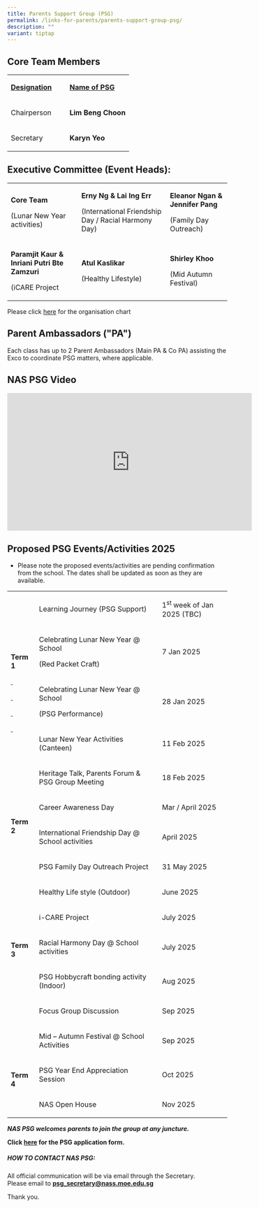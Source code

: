 ```yaml
---
title: Parents Support Group (PSG)
permalink: /links-for-parents/parents-support-group-psg/
description: ""
variant: tiptap
---
```

<h2>Core Team Members</h2>
<table style="minWidth: 50px">
<colgroup>
<col>
<col>
</colgroup>
<tbody>
<tr>
<td rowspan="1" colspan="1">
<p><strong><u>Designation</u></strong>
</p>
</td>
<td rowspan="1" colspan="1">
<p><strong><u>Name of PSG</u></strong>
</p>
</td>
</tr>
<tr>
<td rowspan="1" colspan="1">
<p>Chairperson&nbsp;&nbsp;&nbsp;&nbsp;&nbsp;&nbsp;</p>
</td>
<td rowspan="1" colspan="1">
<p><strong>Lim Beng Choon</strong>
</p>
</td>
</tr>
<tr>
<td rowspan="1" colspan="1">
<p>Secretary</p>
</td>
<td rowspan="1" colspan="1">
<p><strong>Karyn Yeo</strong>
</p>
</td>
</tr>
</tbody>
</table>
<h2>Executive Committee (Event Heads):</h2>
<table style="minWidth: 75px">
<colgroup>
<col>
<col>
<col>
</colgroup>
<tbody>
<tr>
<td rowspan="1" colspan="1">
<p><strong>Core Team</strong>
</p>
<p>(Lunar New Year activities)</p>
</td>
<td rowspan="1" colspan="1">
<p><strong>Erny Ng &amp; Lai Ing Err</strong>
</p>
<p>(International Friendship Day / Racial Harmony Day)</p>
</td>
<td rowspan="1" colspan="1">
<p><strong>Eleanor Ngan &amp; Jennifer Pang</strong>
</p>
<p>(Family Day Outreach)</p>
</td>
</tr>
<tr>
<td rowspan="1" colspan="1">
<p><strong>Paramjit Kaur &amp; Inriani Putri Bte Zamzuri</strong>
</p>
<p>(iCARE Project</p>
</td>
<td rowspan="1" colspan="1">
<p><strong>Atul Kaslikar</strong>
</p>
<p>(Healthy Lifestyle)</p>
</td>
<td rowspan="1" colspan="1">
<p><strong>Shirley Khoo</strong>
</p>
<p>(Mid Autumn Festival)</p>
</td>
</tr>
</tbody>
</table>
<p>Please click <a href="/files/PSG_organisation_chart_2024_with_photo.pdf" rel="noopener noreferrer nofollow" target="_blank">here</a> for
the organisation chart</p>
<h2>Parent Ambassadors ("PA")</h2>
<p>Each class has up to 2 Parent Ambassadors (Main PA &amp; Co PA) assisting
the Exco to coordinate PSG matters, where applicable.</p>
<h2>NAS PSG Video</h2>
<div class="iframe-wrapper">
<iframe height="315" width="560" allowfullscreen="true" frameborder="0" src="https://www.youtube.com/embed/08Hqcv8gW00?si=30ZunOshaurMARyM"></iframe>
</div>
<h2>Proposed PSG Events/Activities 2025</h2>
<ul data-tight="true" class="tight">
<li>
<p>Please note the proposed events/activities are pending confirmation from
the school. The dates shall be updated as soon as they are available.</p>
</li>
</ul>
<table style="minWidth: 75px">
<colgroup>
<col>
<col>
<col>
</colgroup>
<tbody>
<tr>
<td rowspan="5" colspan="1">
<p><strong>Term 1</strong>
</p>
<p><strong><u>&nbsp;</u></strong>
</p>
<p><strong><u>&nbsp;</u></strong>
</p>
<p><strong><u>&nbsp;</u></strong>
</p>
<p><strong><u>&nbsp;</u></strong>
</p>
</td>
<td rowspan="1" colspan="1">
<p>Learning Journey (PSG Support)</p>
</td>
<td rowspan="1" colspan="1">
<p>1<sup>st</sup> week of Jan 2025 (TBC)</p>
</td>
</tr>
<tr>
<td rowspan="1" colspan="1">
<p>Celebrating Lunar New Year @ School</p>
<p>(Red Packet Craft)</p>
</td>
<td rowspan="1" colspan="1">
<p>7 Jan 2025</p>
</td>
</tr>
<tr>
<td rowspan="1" colspan="1">
<p>Celebrating Lunar New Year @ School</p>
<p>(PSG Performance)</p>
</td>
<td rowspan="1" colspan="1">
<p>28 Jan 2025</p>
</td>
</tr>
<tr>
<td rowspan="1" colspan="1">
<p>Lunar New Year Activities (Canteen)</p>
</td>
<td rowspan="1" colspan="1">
<p>11 Feb 2025</p>
</td>
</tr>
<tr>
<td rowspan="1" colspan="1">
<p>Heritage Talk, Parents Forum &amp; PSG Group Meeting</p>
</td>
<td rowspan="1" colspan="1">
<p>18 Feb 2025</p>
</td>
</tr>
<tr>
<td rowspan="4" colspan="1">
<p><strong>Term 2</strong>
</p>
<p><strong>&nbsp;</strong>
</p>
<p><strong>&nbsp;</strong>
</p>
<p><strong>&nbsp;</strong>
</p>
</td>
<td rowspan="1" colspan="1">
<p>Career Awareness Day</p>
</td>
<td rowspan="1" colspan="1">
<p>Mar / April 2025</p>
</td>
</tr>
<tr>
<td rowspan="1" colspan="1">
<p>International Friendship Day @ School activities</p>
</td>
<td rowspan="1" colspan="1">
<p>April 2025</p>
</td>
</tr>
<tr>
<td rowspan="1" colspan="1">
<p>PSG Family Day Outreach Project</p>
</td>
<td rowspan="1" colspan="1">
<p>31 May 2025</p>
</td>
</tr>
<tr>
<td rowspan="1" colspan="1">
<p>Healthy Life style (Outdoor)</p>
</td>
<td rowspan="1" colspan="1">
<p>June 2025</p>
</td>
</tr>
<tr>
<td rowspan="5" colspan="1">
<p><strong>Term 3</strong>
</p>
<p><strong>&nbsp;</strong>
</p>
<p><strong>&nbsp;</strong>
</p>
<p><strong>&nbsp;</strong>
</p>
<p><strong>&nbsp;</strong>
</p>
</td>
<td rowspan="1" colspan="1">
<p>i-CARE Project</p>
</td>
<td rowspan="1" colspan="1">
<p>July 2025</p>
</td>
</tr>
<tr>
<td rowspan="1" colspan="1">
<p>Racial Harmony Day @ School activities</p>
</td>
<td rowspan="1" colspan="1">
<p>July 2025</p>
</td>
</tr>
<tr>
<td rowspan="1" colspan="1">
<p>PSG Hobbycraft bonding activity (Indoor)</p>
</td>
<td rowspan="1" colspan="1">
<p>Aug 2025</p>
</td>
</tr>
<tr>
<td rowspan="1" colspan="1">
<p>Focus Group Discussion</p>
</td>
<td rowspan="1" colspan="1">
<p>Sep 2025</p>
</td>
</tr>
<tr>
<td rowspan="1" colspan="1">
<p>Mid – Autumn Festival @ School Activities</p>
</td>
<td rowspan="1" colspan="1">
<p>Sep 2025</p>
</td>
</tr>
<tr>
<td rowspan="2" colspan="1">
<p><strong>Term 4</strong>
</p>
<p><strong>&nbsp;</strong>
</p>
</td>
<td rowspan="1" colspan="1">
<p>PSG Year End Appreciation Session</p>
</td>
<td rowspan="1" colspan="1">
<p>Oct 2025</p>
</td>
</tr>
<tr>
<td rowspan="1" colspan="1">
<p>NAS Open House</p>
</td>
<td rowspan="1" colspan="1">
<p>Nov 2025</p>
</td>
</tr>
</tbody>
</table>
<p><strong><em>NAS PSG welcomes parents to join the group at any juncture.</em></strong>
</p>
<p><strong>Click&nbsp;<a href="https://go.gov.sg/naspsg" rel="noopener noreferrer nofollow" target="_blank">here</a>&nbsp;for the PSG application form.</strong>
</p>
<h5><strong>HOW TO CONTACT NAS PSG:</strong></h5>
<p>All official communication will be via email through the Secretary.
<br>Please email to <strong><a href="mailto:psg_secretary@nass.moe.edu.sg" rel="noopener noreferrer nofollow" target="_blank">psg_secretary@nass.moe.edu.sg</a></strong>
</p>
<p>Thank you.</p>